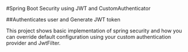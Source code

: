 #Spring Boot Security using JWT and CustomAuthenticator

##Authenticates user and Generate JWT token

This project shows basic implementation of spring security and how you can override default configuration using your custom authentication provider and JwtFilter.

